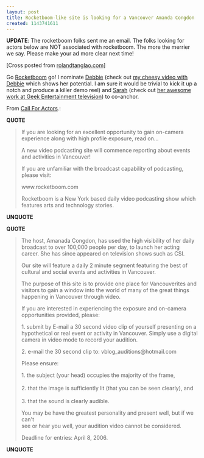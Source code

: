 ```yaml
---
layout: post
title: Rocketboom-like site is looking for a Vancouver Amanda Congdon
created: 1143741611
---
```

<p><strong>UPDATE</strong>: The rocketboom folks sent me an email. The folks looking for actors below are NOT associated with rocketboom. The more the merrier we say. Please make your ad more clear next time!</p><p>[Cross posted from <a href="/rt/archives/2006/03/30/rocketboom-is-looking-for-a-vancouver-amanda-congdon">rolandtanglao.com</a>]</p><p>Go <a href="http://www.rocketboom.com/">Rocketboom</a> go! I nominate <a href="http://honours.wordpress.com/">Debbie</a> (check out <a href="http://www.urbanvancouver.com/node/3641">my cheesy video with Debbie</a> which shows her potential. I am sure it would be trivial to kick it up a notch and produce a killer demo reel) and <a href="http://sarahpullman.com/">Sarah</a> (check out <a href="http://sarahpullman.com/blog/sarahfelicity/getv-appearance">her awesome work at Geek Entertainment television</a>)  to co-anchor. </p> <p>From <a href="http://vancouver.craigslist.org/tfr/145254346.html">Call For Actors</a>.:</p> <p><strong>QUOTE</strong></p> <blockquote><p>If you are looking for an excellent opportunity to gain on-camera experience along with high profile exposure, read on...</p> <p>A new video podcasting site will commence reporting about events and activities in Vancouver!</p> <p>If you are unfamiliar with the broadcast capability of podcasting, please visit:</p> <p>www.rocketboom.com</p> <p>Rocketboom is a New York based daily video podcasting show which features arts and technology stories.</p> </blockquote> <p><strong>UNQUOTE</strong></p> <p><strong>QUOTE</strong></p> <blockquote> <p>The host, Amanada Congdon, has used the high visibility of her daily broadcast to over 100,000 people per day, to launch her acting career. She has since appeared on television shows such as CSI.</p> <p>Our site will feature a daily 2 minute segment featuring the best of cultural and social events and activities in Vancouver. </p> <p>The purpose of this site is to provide one place for Vancouverites and visitors to gain a window into the world of many of the great things happening in Vancouver through video.</p> <p>If you are interested in experiencing the exposure and on-camera opportunities provided, please:</p> <p>1. submit by E-mail a 30 second video clip of yourself presenting on a hypothetical or real event or activity in Vancouver. Simply use a digital camera in video mode to record your audition.</p><p>2. e-mail the 30 second clip to: vblog_auditions@hotmail.com </p> <p>Please ensure: </p> <p>1. the subject (your head) occupies the majority of the frame,<br /><br /> 2. that the image is sufficiently lit (that you can be seen clearly), and<br /><br /> 3. that the sound is clearly audible.</p> <p>You may be have the greatest personality and present well, but if we can&#39;t<br /> see or hear you well, your audition video cannot be considered.</p> <p>Deadline for entries: April 8, 2006.</p> </blockquote> <p><strong>UNQUOTE</strong></p>
